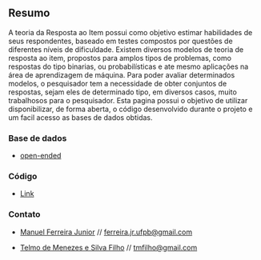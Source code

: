## Resumo

A teoria da Resposta ao Item possui como objetivo estimar habilidades de seus respondentes, baseado em testes compostos por questões de diferentes níveis de dificuldade. Existem diversos modelos de teoria de resposta ao item, propostos para amplos tipos de problemas, como respostas do tipo binarias, ou probabilísticas e ate mesmo aplicações na área de aprendizagem de máquina. Para poder avaliar determinados modelos, o pesquisador tem a necessidade de obter conjuntos de respostas, sejam eles de determinado tipo, em diversos casos, muito trabalhosos para o pesquisador.  Esta pagina possui o objetivo de utilizar disponibilizar, de forma aberta, o código desenvolvido durante o projeto e um facil acesso as bases de dados obtidas.

### Base de dados

* [open-ended](https://github.com/responsedb/datasets/tree/master/open-ended/error-counts)

### Código

* [Link](https://github.com/responsedb/python)

### Contato

* [Manuel Ferreira Junior](http://lattes.cnpq.br/7198232358727169) // <ferreira.jr.ufpb@gmail.com>

* [Telmo de Menezes e Silva Filho](http://lattes.cnpq.br/4640945954423515) // <tmfilho@gmail.com>
